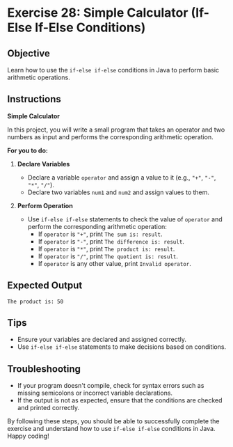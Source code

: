 # Exercise 28: Simple Calculator (If-Else If-Else Conditions)

## Objective
Learn how to use the `if-else if-else` conditions in Java to perform basic arithmetic operations.

## Instructions

**Simple Calculator**

In this project, you will write a small program that takes an operator and two numbers as input and performs the corresponding arithmetic operation.

**For you to do:**

1. **Declare Variables**
    - Declare a variable `operator` and assign a value to it (e.g., `"+"`, `"-"`, `"*"`, `"/"`).
    - Declare two variables `num1` and `num2` and assign values to them.

2. **Perform Operation**
    - Use `if-else if-else` statements to check the value of `operator` and perform the corresponding arithmetic operation:
        - If `operator` is `"+"`, print `The sum is: result`.
        - If `operator` is `"-"`, print `The difference is: result`.
        - If `operator` is `"*"`, print `The product is: result`.
        - If `operator` is `"/"`, print `The quotient is: result`.
        - If `operator` is any other value, print `Invalid operator`.

## Expected Output
```
The product is: 50
```

## Tips
- Ensure your variables are declared and assigned correctly.
- Use `if-else if-else` statements to make decisions based on conditions.

## Troubleshooting
- If your program doesn't compile, check for syntax errors such as missing semicolons or incorrect variable declarations.
- If the output is not as expected, ensure that the conditions are checked and printed correctly.

By following these steps, you should be able to successfully complete the exercise and understand how to use `if-else if-else` conditions in Java. Happy coding!
